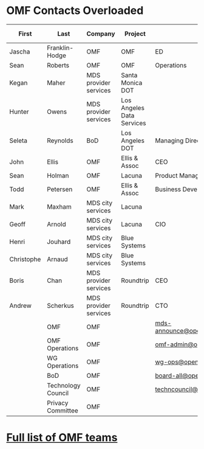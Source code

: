 # OMF Contacts Overloaded
<div class="datatable-begin"></div>

First     | Last       | Company      | Project      | Role      | email        | ML archive
--------- | ---------- | ------------ | ------------ | --------- | ------------ | -----------
Jascha | Franklin-Hodge | OMF | OMF | ED | <jascha@openmobilityfoundation.org> |
Sean | Roberts | OMF | OMF | Operations | <sean@openmobilityfoundation.org> |
Kegan | Maher | MDS provider services | Santa Monica DOT | | <kegan.maher@smgov.net> |
Hunter | Owens | MDS provider services | Los Angeles Data Services | | <hunter.owens@lacity.org> |
Seleta | Reynolds | BoD	| Los Angeles DOT | Managing Director | <seleta.reynolds@lacity.org> |
John | Ellis | OMF | Ellis & Assoc | CEO | <john@ellis-and-associates.com> |
Sean | Holman | OMF | Lacuna | Product Management | <sean.holman@lacuna.ai> |
Todd | Petersen | OMF | Ellis & Assoc | Business Development | <todd@ellis-and-associates.com> |
Mark |	Maxham	| MDS city services | Lacuna | | <mark.maxham@lacuna.ai> |
Geoff |	Arnold	| MDS city services | Lacuna | CIO | <geoff.arnold@lacuna.ai> |
Henri |	Jouhard	| MDS city services | Blue Systems | | <henri.jouhaud@polyconseil.fr> |
Christophe | Arnaud | MDS city services	| Blue Systems | | <christophe.arnaud@bluesystems.ai> |
Boris |	Chan |	MDS provider services |	Roundtrip | CEO	| <boris@roundtrip.ai> |
Andrew | Scherkus | MDS provider services | Roundtrip | CTO | <andrew@roundtrip.ai> |
 | | OMF | OMF | | <mds-announce@openmobilityfoundation.org> | [mds-announce archive](https://groups.google.com/a/groups.openmobilityfoundation.org/forum/#!forum/mds-announce) 
 | | OMF Operations | OMF | | <omf-admin@openmobilityfoundation.org> | [omf-admin archive](https://groups.google.com/a/groups.openmobilityfoundation.org/forum/#!forum/omf-admin) 
 | | WG Operations | OMF | | <wg-ops@openmobilityfoundation.org> | [wg-ops archive](https://groups.google.com/a/groups.openmobilityfoundation.org/forum/#!forum/wg-ops)
 | | BoD | OMF | | <board-all@openmobilityfoundation.org> | [board-all archive](https://groups.google.com/a/groups.openmobilityfoundation.org/forum/#!forum/board-all)
 | | Technology Council | OMF | | <techncouncil@openmobilityfoundation.org> | [techcouncil archive](https://groups.google.com/a/groups.openmobilityfoundation.org/forum/#!forum/techcouncil)
 | | Privacy Committee | OMF | | |

<div class="datatable-end"></div>

# [Full list of OMF teams](https://sarob.github.io/operations/omf-community#projects-overloaded)
